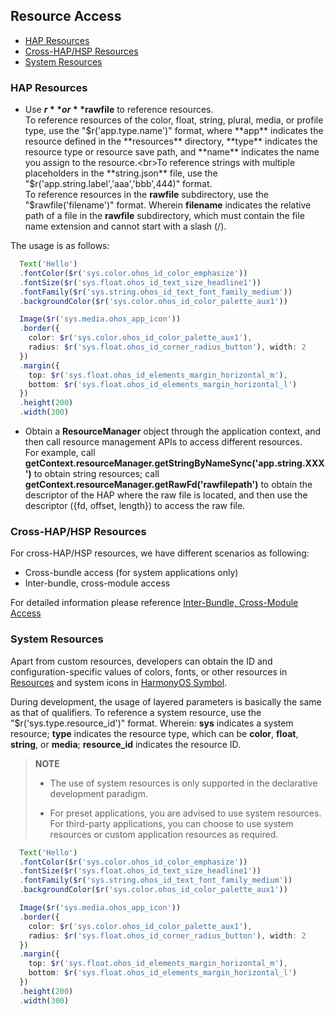 ## Resource Access

- [HAP Resources](#hap-resources)  
- [Cross-HAP/HSP Resources](#cross-haphsp-resources)  
- [System Resources](#system-resources)  

### HAP Resources

 - Use **$r** or **$rawfile** to reference resources.<br>To reference resources of the color, float, string, plural, media, or profile type, use the "$r('app.type.name')" format, where **app** indicates the resource defined in the **resources** directory, **type** indicates the resource type or resource save path, and **name** indicates the name you assign to the resource.<br>To reference strings with multiple placeholders in the **string.json** file, use the "$r('app.string.label','aaa','bbb',444)" format.<br>To reference resources in the **rawfile** subdirectory, use the "$rawfile('filename')" format. Wherein **filename** indicates the relative path of a file in the **rawfile** subdirectory, which must contain the file name extension and cannot start with a slash (/).

The usage is as follows:

  ```typescript
    Text('Hello')
    .fontColor($r('sys.color.ohos_id_color_emphasize'))
    .fontSize($r('sys.float.ohos_id_text_size_headline1'))
    .fontFamily($r('sys.string.ohos_id_text_font_family_medium'))
    .backgroundColor($r('sys.color.ohos_id_color_palette_aux1'))

    Image($r('sys.media.ohos_app_icon'))
    .border({
      color: $r('sys.color.ohos_id_color_palette_aux1'),
      radius: $r('sys.float.ohos_id_corner_radius_button'), width: 2
    })
    .margin({
      top: $r('sys.float.ohos_id_elements_margin_horizontal_m'),
      bottom: $r('sys.float.ohos_id_elements_margin_horizontal_l')
    })
    .height(200)
    .width(300)
  ```

- Obtain a **ResourceManager** object through the application context, and then call resource management APIs to access different resources.<br>For example, call **getContext.resourceManager.getStringByNameSync('app.string.XXX')** to obtain string resources; call **getContext.resourceManager.getRawFd('rawfilepath')** to obtain the descriptor of the HAP where the raw file is located, and then use the descriptor ({fd, offset, length}) to access the raw file.

### Cross-HAP/HSP Resources
For cross-HAP/HSP resources, we have different scenarios as following:
- Cross-bundle access (for system applications only)
- Inter-bundle, cross-module access  

For detailed information please reference [Inter-Bundle, Cross-Module Access](https://docs.openharmony.cn/pages/v5.0/en/application-dev/quick-start/resource-categories-and-access.md#cross-bundle-access-for-system-applications-only)

### System Resources

Apart from custom resources, developers can obtain the ID and configuration-specific values of colors, fonts, or other resources in [Resources](https://gitee.com/openharmony/docs/blob/master/en/design/ux-design/design-resources.md) and system icons in [HarmonyOS Symbol](https://developer.huawei.com/consumer/cn/design/harmonyos-symbol/).

During development, the usage of layered parameters is basically the same as that of qualifiers. To reference a system resource, use the "$r('sys.type.resource_id')" format. Wherein: **sys** indicates a system resource; **type** indicates the resource type, which can be **color**, **float**, **string**, or **media**; **resource_id** indicates the resource ID.

> **NOTE**
>
> - The use of system resources is only supported in the declarative development paradigm.
>
> - For preset applications, you are advised to use system resources. For third-party applications, you can choose to use system resources or custom application resources as required.

  ```ts
    Text('Hello')
    .fontColor($r('sys.color.ohos_id_color_emphasize'))
    .fontSize($r('sys.float.ohos_id_text_size_headline1'))
    .fontFamily($r('sys.string.ohos_id_text_font_family_medium'))
    .backgroundColor($r('sys.color.ohos_id_color_palette_aux1'))

    Image($r('sys.media.ohos_app_icon'))
    .border({
      color: $r('sys.color.ohos_id_color_palette_aux1'),
      radius: $r('sys.float.ohos_id_corner_radius_button'), width: 2
    })
    .margin({
      top: $r('sys.float.ohos_id_elements_margin_horizontal_m'),
      bottom: $r('sys.float.ohos_id_elements_margin_horizontal_l')
    })
    .height(200)
    .width(300)
  ```